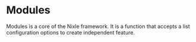 # Modules

Modules is a core of the Nixle framework. It is a function that accepts a list configuration options to create independent feature.
